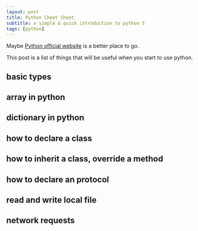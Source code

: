 ```yaml
---
layout: post
title: Python Cheet Sheet
subtitle: a simple & quick introduction to python 3
tags: [python]
---
```


Maybe [Python official website](https://www.python.org/) is a better place to go.

This post is a list of things that will be useful when you start to use python. 
## basic types

## array in python

## dictionary in python

## how to declare a class

## how to inherit a class, override a method

## how to declare an protocol 

## read and write local file

## network requests
